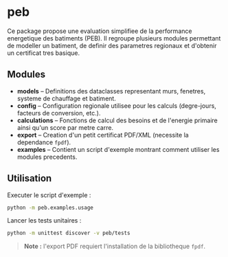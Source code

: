 # peb

Ce package propose une evaluation simplifiee de la performance energetique des batiments (PEB). Il regroupe plusieurs modules permettant de modeller un batiment, de definir des parametres regionaux et d'obtenir un certificat tres basique.

## Modules

- **models** – Definitions des dataclasses representant murs, fenetres, systeme de chauffage et batiment.
- **config** – Configuration regionale utilisee pour les calculs (degre-jours, facteurs de conversion, etc.).
- **calculations** – Fonctions de calcul des besoins et de l'energie primaire ainsi qu'un score par metre carre.
- **export** – Creation d'un petit certificat PDF/XML (necessite la dependance `fpdf`).
- **examples** – Contient un script d'exemple montrant comment utiliser les modules precedents.

## Utilisation

Executer le script d'exemple :

```bash
python -m peb.examples.usage
```

Lancer les tests unitaires :

```bash
python -m unittest discover -v peb/tests
```

> **Note :** l'export PDF requiert l'installation de la bibliotheque `fpdf`.
